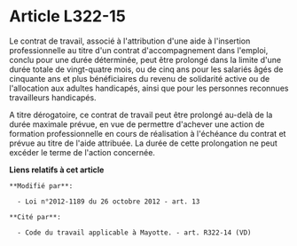 # Article L322-15

Le contrat de travail, associé à l'attribution d'une aide à l'insertion professionnelle au titre d'un contrat
d'accompagnement dans l'emploi, conclu pour une durée déterminée, peut être prolongé dans la limite d'une durée totale de
vingt-quatre mois, ou de cinq ans pour les salariés âgés de cinquante ans et plus bénéficiaires du revenu de solidarité
active ou de l'allocation aux adultes handicapés, ainsi que pour les personnes reconnues travailleurs handicapés. 

A titre dérogatoire, ce contrat de travail peut être prolongé au-delà de la durée maximale prévue, en vue de permettre
d'achever une action de formation professionnelle en cours de réalisation à l'échéance du contrat et prévue au titre de
l'aide attribuée. La durée de cette prolongation ne peut excéder le terme de l'action concernée.

**Liens relatifs à cet article**

	**Modifié par**:

	  - Loi n°2012-1189 du 26 octobre 2012 - art. 13

	**Cité par**:

	  - Code du travail applicable à Mayotte. - art. R322-14 (VD)
